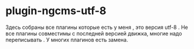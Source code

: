 # plugin-ngcms-utf-8
Здесь собраны все плагины которые есть у меня , это версия utf-8 .
Не все плагины совместимы с последней версией движка, многие надо переписывать .
У многих плагинов есть замена.
